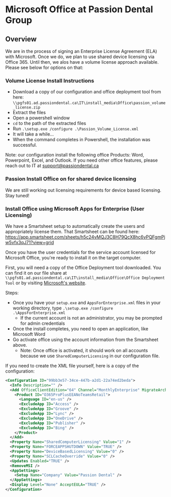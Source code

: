 # Microsoft Office at Passion Dental Group

## Overview

We are in the process of signing an Enterprise License Agreement (ELA) with Microsoft. Once we do, we plan to use shared device licensing via Office 365. Until then, we alos have a volume license approach available. Please see below for options on that:

### Volume License Install Instructions

* Download a copy of our configuration and office deployment tool from here: `\\pgfs01.ad.passiondental.ca\IT\install_media\Office\passion_volume_license.zip`
* Extract the files
* Open a powershell window
* `cd` to the path of the extracted files
* Run `.\setup.exe /configure .\Passion_Volume_License.xml`
* It will take a while...
* When the command completes in Powershell, the installation was successful. 

Note: our configuration install the following office Products: Word, Powerpoint, Excel, and Outlook. If you need other office features, please reach out to IT at support@passiondental.ca

### Passion Install Office on for shared device licensing

We are still working out licensing requirements for device based licensing. Stay tuned!

### Install Office using Microsoft Apps for Enterprise (User Licensing)

We have a Smartsheet setup to automatically create the users and appropriately license them. That Smartsheet can be found here: https://app.smartsheet.com/sheets/h5c24vMQJ3C8H79QcX8hc6vPQFgmPjw5vfx3qJ71?view=grid

Once you have the user credentials for the service account licensed for Microsoft Office, you're ready to install it on the target computer.

First, you will need a copy of the Office Deployment tool downloaded. You can find it on our file share at `\\pgfs01.ad.passiondental.ca\IT\install_media\Office\Office Deployment Tool` or by visiting <a href="https://www.microsoft.com/en-us/download/details.aspx?id=49117" target="_blank">Microsoft's website</a>.

Steps:

* Once you have your `setup.exe` and `AppsForEnterprise.xml` files in your working directory, type `.\setup.exe /configure .\AppsForEnterprise.xml`
  * If the current account is not an administrator, you may be prompted for admin credentials
* Once the install completes, you need to open an application, like Microsoft Word
* Go activate office using the account information from the Smartsheet above.
  * Note: Once office is activated, it should work on all accounts because we use `SharedComputerLicensing` in our configuration file.

If you need to create the XML file yourself, here is a copy of the configuration:
````xml
<Configuration ID="99bb3e57-34ce-447b-a2d1-22a74ed2beda">
  <Info Description="" />
  <Add OfficeClientEdition="64" Channel="MonthlyEnterprise" MigrateArch="TRUE">
    <Product ID="O365ProPlusEEANoTeamsRetail">
      <Language ID="en-us" />
      <ExcludeApp ID="Access" />
      <ExcludeApp ID="Groove" />
      <ExcludeApp ID="Lync" />
      <ExcludeApp ID="OneDrive" />
      <ExcludeApp ID="Publisher" />
      <ExcludeApp ID="Bing" />
    </Product>
  </Add>
  <Property Name="SharedComputerLicensing" Value="1" />
  <Property Name="FORCEAPPSHUTDOWN" Value="TRUE" />
  <Property Name="DeviceBasedLicensing" Value="0" />
  <Property Name="SCLCacheOverride" Value="0" />
  <Updates Enabled="TRUE" />
  <RemoveMSI />
  <AppSettings>
    <Setup Name="Company" Value="Passion Dental" />
  </AppSettings>
  <Display Level="None" AcceptEULA="TRUE" />
</Configuration>
```` 